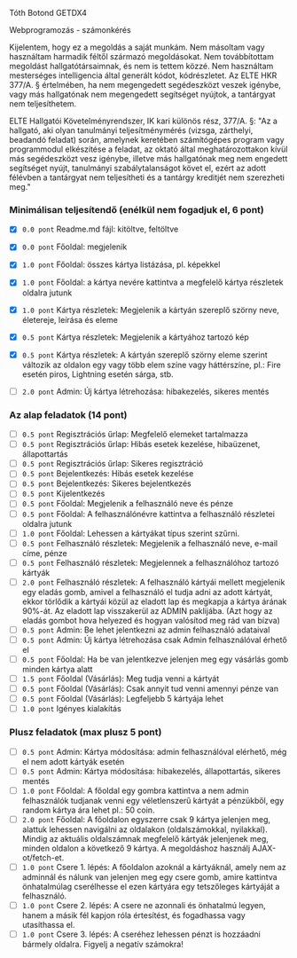 Tóth Botond
GETDX4

Webprogramozás - számonkérés

Kijelentem, hogy ez a megoldás a saját munkám. Nem másoltam vagy használtam harmadik féltől származó megoldásokat. Nem továbbítottam megoldást hallgatótársaimnak, és nem is tettem közzé. Nem használtam mesterséges intelligencia által generált kódot, kódrészletet. Az ELTE HKR 377/A. § értelmében, ha nem megengedett segédeszközt veszek igénybe, vagy más hallgatónak nem megengedett segítséget nyújtok, a tantárgyat nem teljesíthetem.

ELTE Hallgatói Követelményrendszer, IK kari különös rész, 377/A. §: "Az a hallgató, aki olyan tanulmányi teljesítménymérés (vizsga, zárthelyi, beadandó feladat) során, amelynek keretében számítógépes program vagy programmodul elkészítése a feladat, az oktató által meghatározottakon kívül más segédeszközt vesz igénybe, illetve más hallgatónak meg nem engedett segítséget nyújt, tanulmányi szabálytalanságot követ el, ezért az adott félévben a tantárgyat nem teljesítheti és a tantárgy kreditjét nem szerezheti meg."

### Minimálisan teljesítendő (enélkül nem fogadjuk el, 6 pont)
- [x] `0.0 pont` Readme.md fájl: kitöltve, feltöltve
- [x] `0.0 pont` Főoldal: megjelenik
- [x] `1.0 pont` Főoldal: összes kártya listázása, pl. képekkel
- [x] `1.0 pont` Főoldal: a kártya nevére kattintva a megfelelő kártya részletek oldalra jutunk
- [x] `1.0 pont` Kártya részletek: Megjelenik a kártyán szereplő szörny neve, életereje, leírása és eleme
- [x] `0.5 pont` Kártya részletek: Megjelenik a kártyához tartozó kép
- [x] `0.5 pont` Kártya részletek: A kártyán szereplő szörny eleme szerint változik az oldalon egy vagy több elem színe vagy háttérszíne, pl.: Fire esetén piros, Lightning esetén sárga, stb.
- [ ] `2.0 pont` Admin: Új kártya létrehozása: hibakezelés, sikeres mentés


### Az alap feladatok (14 pont)
- [ ] `0.5 pont` Regisztrációs űrlap: Megfelelő elemeket tartalmazza
- [ ] `0.5 pont` Regisztrációs űrlap: Hibás esetek kezelése, hibaüzenet, állapottartás
- [ ] `0.5 pont` Regisztrációs űrlap: Sikeres regisztráció
- [ ] `0.5 pont` Bejelentkezés: Hibás esetek kezelése
- [ ] `0.5 pont` Bejelentkezés: Sikeres bejelentkezés
- [ ] `0.5 pont` Kijelentkezés
- [ ] `0.5 pont` Főoldal: Megjelenik a felhasználó neve és pénze
- [ ] `0.5 pont` Főoldal: A felhasználónévre kattintva a felhasználó részletei oldalra jutunk
- [ ] `1.0 pont` Főoldal: Lehessen a kártyákat típus szerint szűrni.
- [ ] `0.5 pont` Felhasználó részletek: Megjelenik a felhasználó neve, e-mail címe, pénze
- [ ] `0.5 pont` Felhasználó részletek: Megjelennek a felhasználóhoz tartozó kártyák
- [ ] `2.0 pont` Felhasználó részletek: A felhasználó kártyái mellett megjelenik egy eladás gomb, amivel a felhasználó el tudja adni az adott kártyát, ekkor törlődik a kártyái közül az eladott lap és megkapja a kártya árának 90%-át. Az eladott lap visszakerül az ADMIN paklijába. (Azt hogy az eladás gombot hova helyezed és hogyan valósítod meg rád van bízva)
- [ ] `0.5 pont` Admin: Be lehet jelentkezni az admin felhasználó adataival
- [ ] `0.5 pont` Admin: Új kártya létrehozása csak Admin felhasználóval érhető el
- [ ] `0.5 pont` Főoldal: Ha be van jelentkezve jelenjen meg egy vásárlás gomb minden kártya alatt
- [ ] `1.5 pont` Főoldal (Vásárlás): Meg tudja venni a kártyát
- [ ] `0.5 pont` Főoldal (Vásárlás): Csak annyit tud venni amennyi pénze van
- [ ] `0.5 pont` Főoldal (Vásárlás): Legfeljebb 5 kártyája lehet
- [ ] `1.0 pont` Igényes kialakítás

### Plusz feladatok (max plusz 5 pont)
- [ ] `0.5 pont` Admin: Kártya módosítása: admin felhasználóval elérhető, még el nem adott kártyák esetén
- [ ] `0.5 pont` Admin: Kártya módosítása: hibakezelés, állapottartás, sikeres mentés
- [ ] `1.0 pont` Főoldal: A főoldal egy gombra kattintva a nem admin felhasználók tudjanak venni egy véletlenszerű kártyát a pénzükből, egy random kártya ára lehet pl.: 50 coin.
- [ ] `2.0 pont` Főoldal: A főoldalon egyszerre csak 9 kártya jelenjen meg, alattuk lehessen navigálni az oldalakon (oldalszámokkal, nyilakkal). Mindig az aktuális oldalszámnak megfelelő kártyák jelenjenek meg, minden oldalon a következő 9 kártya. A megoldáshoz használj AJAX-ot/fetch-et.
- [ ] `1.0 pont` Csere 1. lépés: A főoldalon azoknál a kártyáknál, amely nem az adminnál és nálunk van jelenjen meg egy csere gomb, amire kattintva önhatalmúlag cserélhesse el ezen kártyára egy tetszőleges kártyáját a felhasználó. 
- [ ] `1.0 pont` Csere 2. lépés: A csere ne azonnali és önhatalmú legyen, hanem a másik fél kapjon róla értesítést, és fogadhassa vagy utasíthassa el.
- [ ] `1.0 pont` Csere 3. lépés: A cseréhez lehessen pénzt is hozzáadni bármely oldalra. Figyelj a negatív számokra!